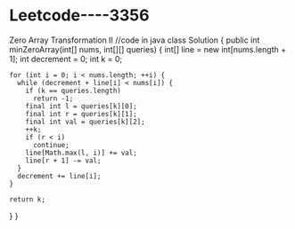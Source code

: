 # Leetcode----3356
Zero Array Transformation II
//code in java 
class Solution {
  public int minZeroArray(int[] nums, int[][] queries) {
    int[] line = new int[nums.length + 1];
    int decrement = 0;
    int k = 0;

    for (int i = 0; i < nums.length; ++i) {
      while (decrement + line[i] < nums[i]) {
        if (k == queries.length)
          return -1;
        final int l = queries[k][0];
        final int r = queries[k][1];
        final int val = queries[k][2];
        ++k;
        if (r < i)
          continue;
        line[Math.max(l, i)] += val;
        line[r + 1] -= val;
      }
      decrement += line[i];
    }

    return k;
  }
}
